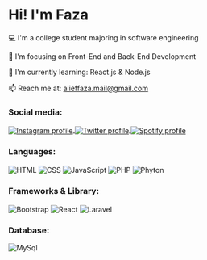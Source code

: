 <H1>Hi! I'm Faza</H1>

💻 I'm a college student majoring in software engineering

🎯 I'm focusing on Front-End and Back-End Development

🌱 I'm currently learning: React.js & Node.js

📫 Reach me at: alieffaza.mail@gmail.com

<H3>Social media:</H3>
<p align="left">
   <a href="https://instagram.com/alieffaza">
     <img align="center" src="https://img.shields.io/badge/Instagram-E4405F?style=for-the-badge&logo=instagram&logoColor=white" alt="Instagram profile">
   </a>
   <a href="https://twitter.com/@alieffaza_">
     <img align="center" src="https://img.shields.io/badge/Twitter-1DA1F2?style=for-the-badge&logo=twitter&logoColor=white" alt="Twitter profile">
   </a>
   <a href="https://open.spotify.com/user/21x2txvp2ekh5lcdvmu4e3rta">
     <img align="center" src="https://img.shields.io/badge/Spotify-1ED760?&style=for-the-badge&logo=spotify&logoColor=white" alt="Spotify profile">
   </a>
<p>

<H3>Languages:</H3>
<p align="left">
  <img align="center" src="https://img.shields.io/badge/HTML5-E34F26?style=for-the-badge&logo=html5&logoColor=white" alt="HTML">
  <img align="center" src="https://img.shields.io/badge/CSS3-1572B6?style=for-the-badge&logo=css3&logoColor=white" alt="CSS">
  <img align="center" src="https://img.shields.io/badge/JavaScript-323330?style=for-the-badge&logo=javascript&logoColor=F7DF1E" alt="JavaScript">
  <img align="center" src="https://img.shields.io/badge/PHP-777BB4?style=for-the-badge&logo=php&logoColor=white" alt="PHP">
  <img align="center" src="https://img.shields.io/badge/Python-FFD43B?style=for-the-badge&logo=python&logoColor=blue" alt="Phyton">
<p>

<H3>Frameworks & Library:</H3>
<p align="left">
  <img align="center" src="https://img.shields.io/badge/Bootstrap-563D7C?style=for-the-badge&logo=bootstrap&logoColor=white" alt="Bootstrap">
  <img align="center" src="https://img.shields.io/badge/React-20232A?style=for-the-badge&logo=react&logoColor=61DAFB" alt="React">
<img align="center" src="https://img.shields.io/badge/Laravel-FF2D20?style=for-the-badge&logo=laravel&logoColor=white" alt="Laravel">
<p>

<H3>Database:</H3>
<p align="left">
  <img align="center" src="https://img.shields.io/badge/MySQL-005C84?style=for-the-badge&logo=mysql&logoColor=white" alt="MySql">
<p>
